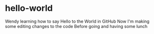 # hello-world
Wendy learning how to say Hello to the World in GitHub
Now I'm making some editing changes
to the code
Before going and having some lunch
